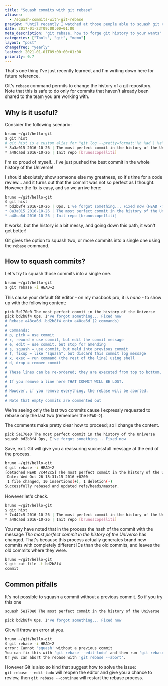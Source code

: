 ```yaml
---
title: "Squash commits with git rebase"
aliases:
  - /squash-commits-with-git-rebase
preview: "Until recently I watched at those people able to squash git commits as magicians. I've probably overestimated them a bit, and now that I've finally learned the trick, I want to celebrate, and share the process with this post."
date: 2017-01-23T09:00:00+01:00
meta_description: "git rebase, how to forge git history to your wants"
categories: ["Tools", "git", "memo"]
layout: "post"
changefreq: "yearly"
lastmod: 2021-01-01T09:00:00+01:00
priority: 0.7
---
```


That's one thing I've just recently learned, and I'm writing down here for future reference.

Git's `rebase` command permits to change the history of a git repository.
<br/>
Note that this is safe to do only for commits that haven't already been shared
to the team you are working with.

## Why is it useful?

Consider the following scenario:

```bash
bruno ~/git/hello-git
$ git hist
# git hist is a custom alias for "git log --pretty=format:'%h %ad | %s%d [%an]' --graph --date=short"
* 8a3a015 2016-10-26 | The most perfect commit in the history of the Universe (HEAD -> master) [brunoscopelliti]
* a48ca6d 2016-10-26 | Init repo [brunoscopelliti]
```

I'm so proud of myself... I've just pushed the best commit in the whole history of the Universe!

I should absolutely show someone else my greatness, so it's time for a code review...
and it turns out that the commit was not so perfect as I thought. 
However the fix is easy, and so we arrive here:

```bash
bruno ~/git/hello-git
$ git hist
* bd2b8f4 2016-10-26 | Ops, I've forgot something... Fixed now (HEAD -> master) [brunoscopelliti]
* 8a3a015 2016-10-26 | The most perfect commit in the history of the Universe [brunoscopelliti]
* a48ca6d 2016-10-26 | Init repo [brunoscopelliti]
```

It works, but the history is a bit messy, and going down this path, it won't get better!

Git gives the option to squash two, or more commits into a single one using the `rebase` command.

## How to squash commits?

Let's try to squash those commits into a single one.

```bash
bruno ~/git/hello-git
$ git rebase -i HEAD~2
```

This cause your default Git editor - on my macbook pro, it is *nano* - to show up
with the following content:

```bash
pick 5e170e0 The most perfect commit in the history of the Universe
pick bd2b8f4 Ops, I've forgot something... Fixed now
# Rebase a48ca6d..bd2b8f4 onto a48ca6d (2 commands)
#
# Commands:
# p, pick = use commit
# r, reword = use commit, but edit the commit message
# e, edit = use commit, but stop for amending
# s, squash = use commit, but meld into previous commit
# f, fixup = like "squash", but discard this commit log message
# x, exec = run command (the rest of the line) using shell
# d, drop = remove commit
#
# These lines can be re-ordered; they are executed from top to bottom.
#
# If you remove a line here THAT COMMIT WILL BE LOST.
#
# However, if you remove everything, the rebase will be aborted.
#
# Note that empty commits are commented out
```

We're seeing only the last two commits cause I expressly requested to rebase only
the last two (remember the `HEAD~2`).

The comments make pretty clear how to proceed; so I change the content.

```bash
pick 5e170e0 The most perfect commit in the history of the Universe
squash bd2b8f4 Ops, I've forgot something... Fixed now
```

Save, exit. Git will give you a reassuring successfull message at the end of the process.

```bash
bruno ~/git/hello-git
$ git rebase -i HEAD~2
[detached HEAD 7c442c5] The most perfect commit in the history of the Universe
 Date: Wed Oct 26 18:31:15 2016 +0200
 1 file changed, 10 insertions(+), 1 deletion(-)
Successfully rebased and updated refs/heads/master.
```

However let's check.

```bash
bruno ~/git/hello-git
$ git hist
* 7c442c5 2016-10-26 | The most perfect commit in the history of the Universe (HEAD -> master) [brunoscopelliti]
* a48ca6d 2016-10-26 | Init repo [brunoscopelliti]
```

You may have noted that in the process the hash of the commit with the message
*The most perfect commit in the history of the Universe* has changed.
That's because this process actually generates brand new commits with completely
different IDs than the old commits, and leaves the old commits where they were.

```bash
bruno ~/git/hello-git
$ git cat-file -t bd2b8f4
commit
```

## Common pitfalls

It's not possible to squash a commit without a previous commit. So if you try this one

```bash
squash 5e170e0 The most perfect commit in the history of the Universe

pick bd2b8f4 Ops, I've forgot something... Fixed now
```

Git will throw an error at you.

```bash
bruno ~/git/hello-git
$ git rebase -i HEAD~2
error: Cannot 'squash' without a previous commit
You can fix this with 'git rebase --edit-todo' and then run 'git rebase --continue'.
Or you can abort the rebase with 'git rebase --abort'.
```

However Git is also so kind that suggest how to solve the issue:
<br/>`git rebase --edit-todo` will reopen the editor and give you a chance to review,
then `git rebase --continue` will restart the rebase process.
